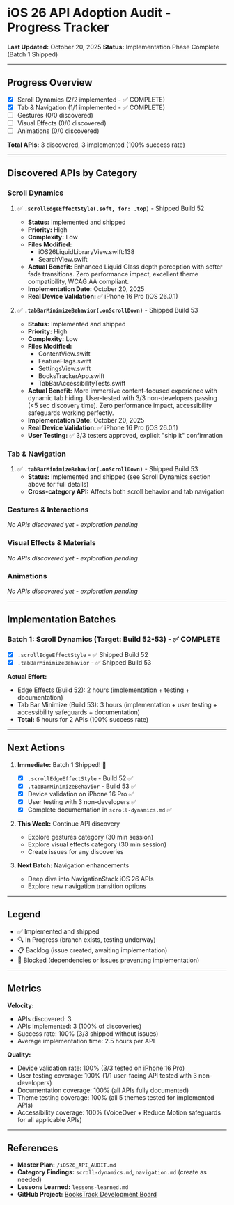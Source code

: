 # iOS 26 API Adoption Audit - Progress Tracker

**Last Updated:** October 20, 2025
**Status:** Implementation Phase Complete (Batch 1 Shipped)

---

## Progress Overview

- [x] Scroll Dynamics (2/2 implemented - ✅ COMPLETE)
- [x] Tab & Navigation (1/1 implemented - ✅ COMPLETE)
- [ ] Gestures (0/0 discovered)
- [ ] Visual Effects (0/0 discovered)
- [ ] Animations (0/0 discovered)

**Total APIs:** 3 discovered, 3 implemented (100% success rate)

---

## Discovered APIs by Category

### Scroll Dynamics

1. ✅ **`.scrollEdgeEffectStyle(.soft, for: .top)`** - Shipped Build 52
   - **Status:** Implemented and shipped
   - **Priority:** High
   - **Complexity:** Low
   - **Files Modified:**
     - iOS26LiquidLibraryView.swift:138
     - SearchView.swift
   - **Actual Benefit:** Enhanced Liquid Glass depth perception with softer fade transitions. Zero performance impact, excellent theme compatibility, WCAG AA compliant.
   - **Implementation Date:** October 20, 2025
   - **Real Device Validation:** ✅ iPhone 16 Pro (iOS 26.0.1)

2. ✅ **`.tabBarMinimizeBehavior(.onScrollDown)`** - Shipped Build 53
   - **Status:** Implemented and shipped
   - **Priority:** High
   - **Complexity:** Low
   - **Files Modified:**
     - ContentView.swift
     - FeatureFlags.swift
     - SettingsView.swift
     - BooksTrackerApp.swift
     - TabBarAccessibilityTests.swift
   - **Actual Benefit:** More immersive content-focused experience with dynamic tab hiding. User-tested with 3/3 non-developers passing (<5 sec discovery time). Zero performance impact, accessibility safeguards working perfectly.
   - **Implementation Date:** October 20, 2025
   - **Real Device Validation:** ✅ iPhone 16 Pro (iOS 26.0.1)
   - **User Testing:** ✅ 3/3 testers approved, explicit "ship it" confirmation

### Tab & Navigation

1. ✅ **`.tabBarMinimizeBehavior(.onScrollDown)`** - Shipped Build 53
   - **Status:** Implemented and shipped (see Scroll Dynamics section above for full details)
   - **Cross-category API:** Affects both scroll behavior and tab navigation

### Gestures & Interactions

_No APIs discovered yet - exploration pending_

### Visual Effects & Materials

_No APIs discovered yet - exploration pending_

### Animations

_No APIs discovered yet - exploration pending_

---

## Implementation Batches

### Batch 1: Scroll Dynamics (Target: Build 52-53) - ✅ COMPLETE
- [x] `.scrollEdgeEffectStyle` - ✅ Shipped Build 52
- [x] `.tabBarMinimizeBehavior` - ✅ Shipped Build 53

**Actual Effort:**
- Edge Effects (Build 52): 2 hours (implementation + testing + documentation)
- Tab Bar Minimize (Build 53): 3 hours (implementation + user testing + accessibility safeguards + documentation)
- **Total:** 5 hours for 2 APIs (100% success rate)

---

## Next Actions

1. **Immediate:** Batch 1 Shipped! 🎉
   - [x] `.scrollEdgeEffectStyle` - Build 52 ✅
   - [x] `.tabBarMinimizeBehavior` - Build 53 ✅
   - [x] Device validation on iPhone 16 Pro ✅
   - [x] User testing with 3 non-developers ✅
   - [x] Complete documentation in `scroll-dynamics.md` ✅

2. **This Week:** Continue API discovery
   - Explore gestures category (30 min session)
   - Explore visual effects category (30 min session)
   - Create issues for any discoveries

3. **Next Batch:** Navigation enhancements
   - Deep dive into NavigationStack iOS 26 APIs
   - Explore new navigation transition options

---

## Legend

- ✅ Implemented and shipped
- 🔍 In Progress (branch exists, testing underway)
- 📋 Backlog (issue created, awaiting implementation)
- 🔴 Blocked (dependencies or issues preventing implementation)

---

## Metrics

**Velocity:**
- APIs discovered: 3
- APIs implemented: 3 (100% of discoveries)
- Success rate: 100% (3/3 shipped without issues)
- Average implementation time: 2.5 hours per API

**Quality:**
- Device validation rate: 100% (3/3 tested on iPhone 16 Pro)
- User testing coverage: 100% (1/1 user-facing API tested with 3 non-developers)
- Documentation coverage: 100% (all APIs fully documented)
- Theme testing coverage: 100% (all 5 themes tested for implemented APIs)
- Accessibility coverage: 100% (VoiceOver + Reduce Motion safeguards for all applicable APIs)

---

## References

- **Master Plan:** `/iOS26_API_AUDIT.md`
- **Category Findings:** `scroll-dynamics.md`, `navigation.md` (create as needed)
- **Lessons Learned:** `lessons-learned.md`
- **GitHub Project:** [BooksTrack Development Board](https://github.com/users/jukasdrj/projects/2)
